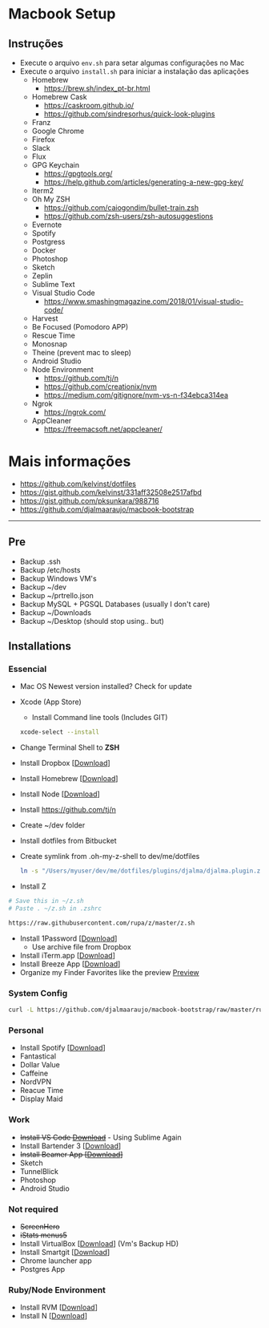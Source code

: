 # Macbook Setup

## Instruções

- Execute o arquivo `env.sh` para setar algumas configurações no Mac
- Execute o arquivo `install.sh` para iniciar a instalação das aplicações
  - Homebrew
    - https://brew.sh/index_pt-br.html
  - Homebrew Cask
    - https://caskroom.github.io/
    - https://github.com/sindresorhus/quick-look-plugins
  - Franz
  - Google Chrome
  - Firefox
  - Slack
  - Flux
  - GPG Keychain
    - https://gpgtools.org/
    - https://help.github.com/articles/generating-a-new-gpg-key/
  - Iterm2
  - Oh My ZSH
    - https://github.com/caiogondim/bullet-train.zsh
    - https://github.com/zsh-users/zsh-autosuggestions
  - Evernote
  - Spotify
  - Postgress
  - Docker
  - Photoshop
  - Sketch
  - Zeplin
  - Sublime Text
  - Visual Studio Code
    - https://www.smashingmagazine.com/2018/01/visual-studio-code/
  - Harvest
  - Be Focused (Pomodoro APP)
  - Rescue Time
  - Monosnap
  - Theine (prevent mac to sleep)
  - Android Studio
  - Node Environment
    - https://github.com/tj/n
    - https://github.com/creationix/nvm
    - https://medium.com/gitignore/nvm-vs-n-f34ebca314ea
  - Ngrok
    - https://ngrok.com/
  - AppCleaner
    - https://freemacsoft.net/appcleaner/

# Mais informações

- https://github.com/kelvinst/dotfiles
- https://gist.github.com/kelvinst/331aff32508e2517afbd
- https://gist.github.com/pksunkara/988716
- https://github.com/djalmaaraujo/macbook-bootstrap

----

## Pre
- Backup .ssh
- Backup /etc/hosts
- Backup Windows VM's
- Backup ~/dev
- Backup ~/prtrello.json
- Backup MySQL + PGSQL Databases (usually I don't care)
- Backup ~/Downloads
- Backup ~/Desktop (should stop using.. but)

## Installations

### Essencial
- Mac OS Newest version installed? Check for update
- Xcode (App Store)
  - Install Command line tools (Includes GIT)
  ```bash
  xcode-select --install
  ```

- Change Terminal Shell to **ZSH**
- Install Dropbox [[Download](http://dropbox.com/)]
- Install Homebrew [[Download](http://mxcl.github.io/homebrew/)]
- Install Node [[Download](http://nodejs.org/)]
- Install https://github.com/tj/n
- Create ~/dev folder
- Install dotfiles from Bitbucket
- Create symlink from .oh-my-z-shell to dev/me/dotfiles
	```bash
	ln -s "/Users/myuser/dev/me/dotfiles/plugins/djalma/djalma.plugin.zsh" /Users/myuser/.oh-my-zsh/plugins/djalma/djalma.plugin.zsh
	```
- Install Z
```bash
# Save this in ~/z.sh
# Paste . ~/z.sh in .zshrc

https://raw.githubusercontent.com/rupa/z/master/z.sh
```

- Install 1Password [[Download](https://agilebits.com/onepassword)]
	- Use archive file from Dropbox
- Install iTerm.app [[Download](http://www.iterm2.com/#/section/home)]
- Install Breeze App [[Download](http://www.autumnapps.com/breeze/)]
- Organize my Finder Favorites like the preview [Preview](http://cl.ly/image/2V3s3I0i3O2n)

### System Config
```bash
curl -L https://github.com/djalmaaraujo/macbook-bootstrap/raw/master/run-me.sh | sh
```

### Personal
- Install Spotify [[Download](http://spotify.com/)]
- Fantastical
- Dollar Value
- Caffeine
- NordVPN
- Reacue Time
- Display Maid

### Work
- ~~Install VS Code [Download](https://code.visualstudio.com/)~~ - Using Sublime Again 
- Install Bartender 3  [[Download](https://www.macbartender.com)]
- ~~Install Beamer App [[Download](http://beamer-app.com/download?cid=275562564.1437688109)]~~
- Sketch
- TunnelBlick
- Photoshop
- Android Studio

### Not required
- ~~ScreenHero~~
- ~~iStats menus5~~
- Install VirtualBox [[Download](https://www.virtualbox.org/)] (Vm's Backup HD)
- Install Smartgit [[Download](http://www.syntevo.com/smartgithg/)]
- Chrome launcher app
- Postgres App

### Ruby/Node Environment
- Install RVM  [[Download](https://rvm.io/)]
- Install N  [[Download](https://github.com/tj/n)]
